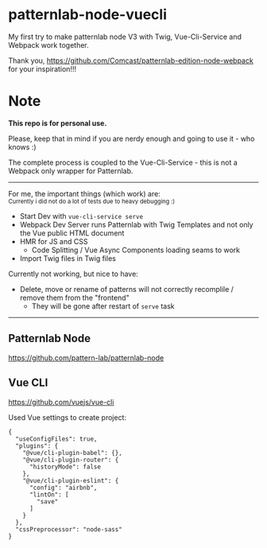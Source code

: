 # patternlab-node-vuecli
My first try to make patternlab node V3 with Twig, Vue-Cli-Service and Webpack work together.

Thank you, https://github.com/Comcast/patternlab-edition-node-webpack for your inspiration!!!


# Note
**This repo is for personal use.**

Please, keep that in mind if you are nerdy enough and going to use it - who knows :)

The complete process is coupled to the Vue-Cli-Service - this is not a Webpack only wrapper for Patternlab.

---

For me, the important things (which work) are:  
<small>Currently i did not do a lot of tests due to heavy debugging :)</small>

* Start Dev with `vue-cli-service serve`  
* Webpack Dev Server runs Patternlab with Twig Templates and not only the Vue public HTML document
* HMR for JS and CSS
    * Code Splitting / Vue Async Components loading seams to work
* Import Twig files in Twig files

Currently not working, but nice to have:
* Delete, move or rename of patterns will not correctly recomplile / remove them from the "frontend"  
    * They will be gone after restart of `serve` task

---

## Patternlab Node  
https://github.com/pattern-lab/patternlab-node

## Vue CLI  
https://github.com/vuejs/vue-cli

Used Vue settings to create project:
```
{
  "useConfigFiles": true,
  "plugins": {
    "@vue/cli-plugin-babel": {},
    "@vue/cli-plugin-router": {
      "historyMode": false
    },
    "@vue/cli-plugin-eslint": {
      "config": "airbnb",
      "lintOn": [
        "save"
      ]
    }
  },
  "cssPreprocessor": "node-sass"
}
``` 
